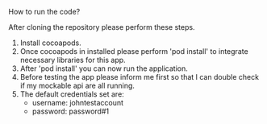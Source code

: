 How to run the code?

After cloning the repository please perform these steps.

1. Install cocoapods.
2. Once cocoapods in installed please perform 'pod install' to integrate necessary libraries for this app.
3. After 'pod install' you can now run the application.
4. Before testing the app please inform me first so that I can double check if my mockable api are all running.
5. The default credentials set are:
   - username: johntestaccount
   - password: password#1
